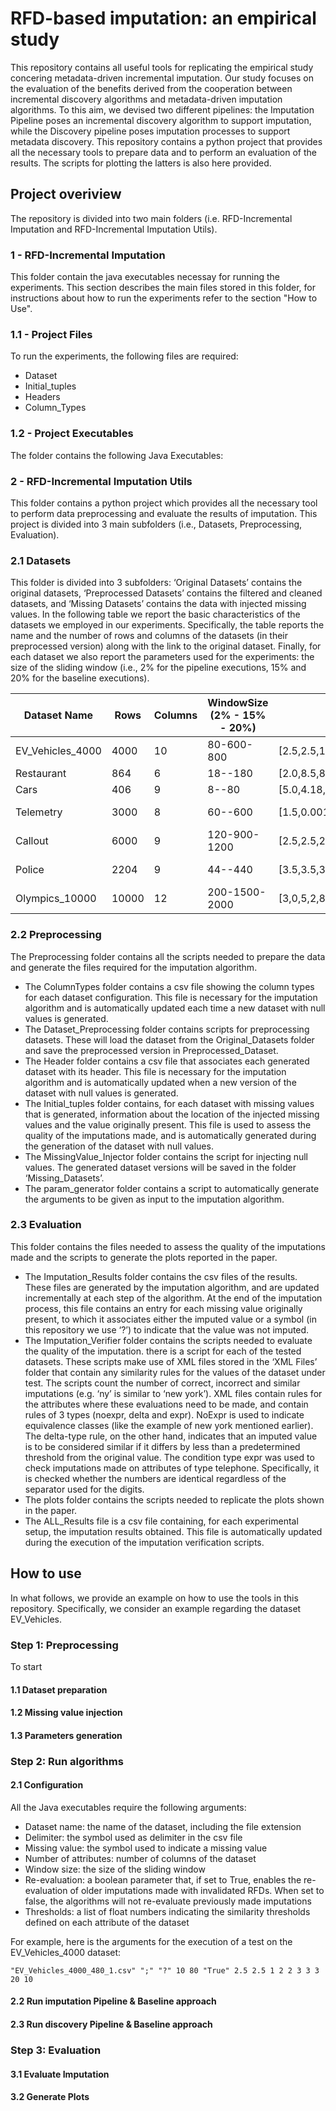 
# RFD-based imputation: an empirical study

This repository contains all useful tools for replicating the empirical study concering metadata-driven incremental imputation. Our study focuses on the evaluation of the benefits derived from the cooperation between incremental discovery algorithms and metadata-driven imputation algorithms. To this aim, we devised two different pipelines: the Imputation Pipeline poses an incremental discovery algorithm to support imputation, while the Discovery pipeline poses imputation processes to support metadata discovery.
This repository contains a python project that provides all the necessary tools to prepare data and to perform an evaluation of the results. The scripts for plotting the latters is also here provided. 

## Project overiview

The repository is divided into two main folders (i.e. RFD-Incremental Imputation and RFD-Incremental Imputation Utils).

### 1 - RFD-Incremental Imputation

This folder contain the java executables necessay for running the experiments. This section describes the main files stored in this folder, for instructions about how to run the experiments refer to the section "How to Use". 

### 1.1 - Project Files

To run the experiments, the following files are required:
- Dataset
- Initial_tuples
- Headers
- Column_Types

### 1.2 - Project Executables

The folder contains the following Java Executables:



### 2 - RFD-Incremental Imputation Utils

This folder contains a python project which provides all the necessary tool to perform data preprocessing and evaluate the results of imputation. This project is divided into 3 main subfolders (i.e., Datasets, Preprocessing, Evaluation).

### 2.1 Datasets

This folder is divided into 3 subfolders: ‘Original Datasets’ contains the original datasets, ‘Preprocessed Datasets’ contains the filtered and cleaned datasets, and ‘Missing Datasets’ contains the data with injected missing values. In the following table we report the basic characteristics of the datasets we employed in our experiments. Specifically, the table reports the name and the number of rows and columns of the datasets (in their preprocessed version) along with the link to the original dataset. Finally, for each dataset we also report the parameters used for the experiments: the size of the sliding window (i.e., 2% for the pipeline executions, 15% and 20% for the baseline executions).


| Dataset Name     | Rows  | Columns | WindowSize (2% - 15% - 20%) | Thresholds                                 | Source                                                                      |
|------------------|-------|---------|-----------------------------|--------------------------------------------|-----------------------------------------------------------------------------|
| EV_Vehicles_4000 | 4000  | 10      | 80-600-800                  | [2.5,2.5,1,2,2,3,3,3,20,10]                ||
| Restaurant       | 864   | 6       | 18--180                     | [2.0,8.5,8.5,1.0,1.0,3.5]                  |                                                                             | 
| Cars             | 406   | 9       | 8--80                       | [5.0,4.18,0.82,16,10.0,11.3,1.37,1.84,1.0] || 
| Telemetry        | 3000  | 8       | 60--600                     | [1.5,0.001,2.5,0.5,0.001,0.5,0.003,2]      | https://www.kaggle.com/datasets/garystafford/environmental-sensor-data-132k | 
| Callout          | 6000  | 9       | 120-900-1200                | [2.5,2.5,2.5,2.5,2.5,2.5,2.5,2.5,2.5]      |                                                                             | 
| Police           | 2204  | 9       | 44--440                     | [3.5,3.5,3.5,3.5,1,3.5,3.5,3.5,3.5]        | https://data.world/stevenburnett/police-shootings-2015-2016                 | 
| Olympics_10000   | 10000 | 12      | 200-1500-2000               | [3,0,5,2,8,2,1,4,1,2,2,2]                  | Bernardo                                                                    | 


### 2.2 Preprocessing

The Preprocessing folder contains all the scripts needed to prepare the data and generate the files required for the imputation algorithm. 
- The ColumnTypes folder contains a csv file showing the column types for each dataset configuration. This file is necessary for the imputation algorithm and is automatically updated each time a new dataset with null values is generated. 
- The Dataset_Preprocessing folder contains scripts for preprocessing datasets. These will load the dataset from the Original_Datasets folder and save the preprocessed version in Preprocessed_Dataset.
- The Header folder contains a csv file that associates each generated dataset with its header. This file is necessary for the imputation algorithm and is automatically updated when a new version of the dataset with null values is generated. 
- The Initial_tuples folder contains, for each dataset with missing values that is generated, information about the location of the injected missing values and the value originally present. This file is used to assess the quality of the imputations made, and is automatically generated during the generation of the dataset with null values. 
- The MissingValue_Injector folder contains the script for injecting null values. The generated dataset versions will be saved in the folder ‘Missing_Datasets’.
- The param_generator folder contains a script to automatically generate the arguments to be given as input to the imputation algorithm. 

### 2.3 Evaluation

This folder contains the files needed to assess the quality of the imputations made and the scripts to generate the plots reported in the paper. 
- The Imputation_Results folder contains the csv files of the results. These files are generated by the imputation algorithm, and are updated incrementally at each step of the algorithm. At the end of the imputation process, this file contains an entry for each missing value originally present, to which it associates either the imputed value or a symbol (in this repository we use ‘?’) to indicate that the value was not imputed. 
- The Imputation_Verifier folder contains the scripts needed to evaluate the quality of the imputation. there is a script for each of the tested datasets. These scripts make use of XML files stored in the ‘XML Files’ folder that contain any similarity rules for the values of the dataset under test. The scripts count the number of correct, incorrect and similar imputations (e.g. ‘ny’ is similar to ‘new york’). XML files contain rules for the attributes where these evaluations need to be made, and contain rules of 3 types (noexpr, delta and expr). NoExpr is used to indicate equivalence classes (like the example of new york mentioned earlier). The delta-type rule, on the other hand, indicates that an imputed value is to be considered similar if it differs by less than a predetermined threshold from the original value. The condition type expr was used to check imputations made on attributes of type telephone. Specifically, it is checked whether the numbers are identical regardless of the separator used for the digits.
- The plots folder contains the scripts needed to replicate the plots shown in the paper. 
- The ALL_Results file is a csv file containing, for each experimental setup, the imputation results obtained. This file is automatically updated during the execution of the imputation verification scripts. 


## How to use

In what follows, we provide an example on how to use the tools in this repository. Specifically, we consider an example regarding the dataset EV_Vehicles. 

### Step 1: Preprocessing

To start 


#### 1.1 Dataset preparation
#### 1.2 Missing value injection
#### 1.3 Parameters generation

### Step 2: Run algorithms

#### 2.1 Configuration


All the Java executables require the following arguments:
- Dataset name: the name of the dataset, including the file extension
- Delimiter: the symbol used as delimiter in the csv file
- Missing value: the symbol used to indicate a missing value
- Number of attributes: number of columns of the dataset
- Window size: the size of the sliding window
- Re-evaluation: a boolean parameter that, if set to True, enables the re-evaluation of older imputations made with invalidated RFDs. When set to false, the algorithms will not re-evaluate previously made imputations 
- Thresholds: a list of float numbers indicating the similarity thresholds defined on each attribute of the dataset

For example, here is the arguments for the execution of a test on the EV_Vehicles_4000 dataset:
```
"EV_Vehicles_4000_480_1.csv" ";" "?" 10 80 "True" 2.5 2.5 1 2 2 3 3 3 20 10
```
#### 2.2 Run imputation Pipeline & Baseline approach
#### 2.3 Run discovery Pipeline & Baseline approach

### Step 3: Evaluation

#### 3.1 Evaluate Imputation
#### 3.2 Generate Plots